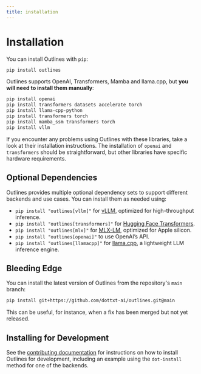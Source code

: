 ```yaml
---
title: installation
---
```


# Installation

You can install Outlines with `pip`:

```sh
pip install outlines
```

Outlines supports OpenAI, Transformers, Mamba and llama.cpp, but **you will need to install them manually**:

```sh
pip install openai
pip install transformers datasets accelerate torch
pip install llama-cpp-python
pip install transformers torch
pip install mamba_ssm transformers torch
pip install vllm
```

If you encounter any problems using Outlines with these libraries, take a look at their installation instructions. The installation of `openai` and `transformers` should be straightforward, but other libraries have specific hardware requirements.

## Optional Dependencies

Outlines provides multiple optional dependency sets to support different backends and use cases. You can install them as needed using:

- `pip install "outlines[vllm]"` for [vLLM](https://github.com/vllm-project/vllm), optimized for high-throughput inference.
- `pip install "outlines[transformers]"` for [Hugging Face Transformers](https://huggingface.co/docs/transformers/index).
- `pip install "outlines[mlx]"` for [MLX-LM](https://github.com/ml-explore/mlx-lm), optimized for Apple silicon.
- `pip install "outlines[openai]"` to use OpenAI’s API.
- `pip install "outlines[llamacpp]"` for [llama.cpp](https://github.com/ggerganov/llama.cpp), a lightweight LLM inference engine.

## Bleeding Edge

You can install the latest version of Outlines from the repository's `main` branch:

```sh
pip install git+https://github.com/dottxt-ai/outlines.git@main
```

This can be useful, for instance, when a fix has been merged but not yet released.

## Installing for Development

See the [contributing documentation](community/contribute.md) for instructions on how to install Outlines for development, including an example using the `dot-install` method for one of the backends.
